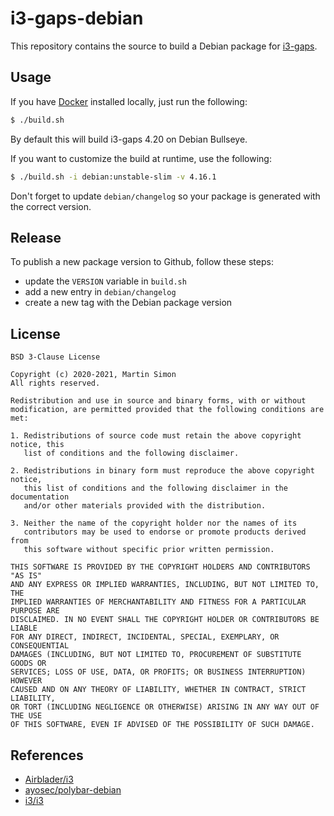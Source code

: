 # i3-gaps-debian

This repository contains the source to build a Debian package for [i3-gaps](https://github.com/Airblader/i3).

## Usage

If you have [Docker](https://www.docker.com/) installed locally, just run the following:

```bash
$ ./build.sh
```
By default this will build i3-gaps 4.20 on Debian Bullseye.

If you want to customize the build at runtime, use the following:

```bash
$ ./build.sh -i debian:unstable-slim -v 4.16.1
```
Don't forget to update `debian/changelog` so your package is generated with the correct version.

## Release

To publish a new package version to Github, follow these steps:
  * update the `VERSION` variable in `build.sh`
  * add a new entry in `debian/changelog`
  * create a new tag with the Debian package version

## License

```
BSD 3-Clause License

Copyright (c) 2020-2021, Martin Simon
All rights reserved.

Redistribution and use in source and binary forms, with or without
modification, are permitted provided that the following conditions are met:

1. Redistributions of source code must retain the above copyright notice, this
   list of conditions and the following disclaimer.

2. Redistributions in binary form must reproduce the above copyright notice,
   this list of conditions and the following disclaimer in the documentation
   and/or other materials provided with the distribution.

3. Neither the name of the copyright holder nor the names of its
   contributors may be used to endorse or promote products derived from
   this software without specific prior written permission.

THIS SOFTWARE IS PROVIDED BY THE COPYRIGHT HOLDERS AND CONTRIBUTORS "AS IS"
AND ANY EXPRESS OR IMPLIED WARRANTIES, INCLUDING, BUT NOT LIMITED TO, THE
IMPLIED WARRANTIES OF MERCHANTABILITY AND FITNESS FOR A PARTICULAR PURPOSE ARE
DISCLAIMED. IN NO EVENT SHALL THE COPYRIGHT HOLDER OR CONTRIBUTORS BE LIABLE
FOR ANY DIRECT, INDIRECT, INCIDENTAL, SPECIAL, EXEMPLARY, OR CONSEQUENTIAL
DAMAGES (INCLUDING, BUT NOT LIMITED TO, PROCUREMENT OF SUBSTITUTE GOODS OR
SERVICES; LOSS OF USE, DATA, OR PROFITS; OR BUSINESS INTERRUPTION) HOWEVER
CAUSED AND ON ANY THEORY OF LIABILITY, WHETHER IN CONTRACT, STRICT LIABILITY,
OR TORT (INCLUDING NEGLIGENCE OR OTHERWISE) ARISING IN ANY WAY OUT OF THE USE
OF THIS SOFTWARE, EVEN IF ADVISED OF THE POSSIBILITY OF SUCH DAMAGE.
```

## References

* [Airblader/i3](https://github.com/Airblader/i3)
* [ayosec/polybar-debian](https://github.com/ayosec/polybar-debian)
* [i3/i3](https://github.com/i3/i3)
